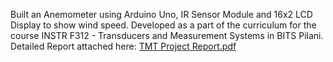 Built an Anemometer using Arduino Uno, IR Sensor Module and 16x2 LCD Display to show wind speed. Developed as a part of the curriculum for the course INSTR F312 - Transducers and Measurement Systems in BITS Pilani. Detailed Report attached here: [TMT Project Report.pdf](https://github.com/yash-thakker/arduino-anemometer/files/12096183/TMT.Project.Report.pdf)
